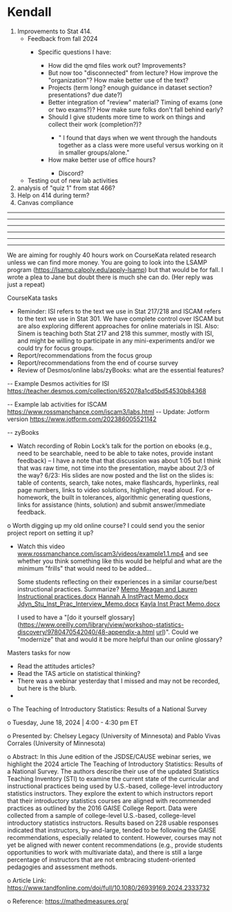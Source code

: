 # Kendall

1) Improvements to Stat 414.
   <ul><li> Feedback from fall 2024</li>
   <ul><li>Specific questions I have:</li>
   <ul><li>How did the qmd files work out?  Improvements?</li>
   <li>But now too "disconnected" from lecture? How improve the "organization"? How make better use of the text?</li>
   <li>  Projects (term long? enough guidance in dataset section? presentations? due date?)</li>
   <li> Better integration of "review" material? Timing of exams (one or two exams?)?  How make sure folks don't fall behind early?</li> 
   <li>  Should I give students more time to work on things and collect their work (completion?)?</li>
   <ul><li>" I found that days when we went through the handouts together as a class were more useful versus working on it in smaller groups/alone."</li></ul>
   <li> How make better use of office hours?</li>
   <ul><li> Discord?</li></ul></ul></ul>
   <li> Testing out of new lab activities</li>
   </ul>
2) analysis of "quiz 1" from stat 466?
3) Help on 414 during term?
4) Canvas compliance
   
----------------------------------------------------------------------------------------------------------------------------------------------
----------------------------------------------------------------------------------------------------------------------------------------------
----------------------------------------------------------------------------------------------------------------------------------------------
----------------------------------------------------------------------------------------------------------------------------------------------
----------------------------------------------------------------------------------------------------------------------------------------------
----------------------------------------------------------------------------------------------------------------------------------------------































We are aiming for roughly 40 hours work on CourseKata related research unless we can find more money.  You are going to look into the LSAMP program (https://lsamp.calpoly.edu/apply-lsamp) but that would be for fall.  I wrote a plea to Jane but doubt there is much she can do. (Her reply was just a repeat)

CourseKata tasks
-	Reminder: ISI refers to the text we use in Stat 217/218 and ISCAM refers to the text we use in Stat 301. We have complete control over ISCAM but are also exploring different approaches for online materials in ISI.  Also: Sinem is teaching both Stat 217 and 218 this summer, mostly with ISI, and might be willing to participate in any mini-experiments and/or we could try for focus groups.
-	Report/recommendations from the focus group
-	Report/recommendations from the end of course survey
-	Review of Desmos/online labs/zyBooks: what are the essential features?

  --	Example Desmos activities for ISI https://teacher.desmos.com/collection/652078a1cd5bd54530b84368

  --	Example lab activities for ISCAM https://www.rossmanchance.com/iscam3/labs.html
      -- Update: Jotform version  https://www.jotform.com/202386005521142

  --	zyBooks

- Watch recording of Robin Lock’s talk for the portion on ebooks (e.g., need to be searchable, need to be able to take notes, provide instant feedback) – I have a note that that discussion was about 1:05 but I think that was raw time, not time into the presentation, maybe about 2/3 of the way?  6/23: His slides are now posted and the list on the slides is: table of contents, search, take notes, make flashcards, hyperlinks, real page numbers, links to video solutions, highligher, read aloud. For e-homework, the built in tolerances, algorithmic generating questions, links for assistance (hints, solution) and submit answer/immediate feedback.

o	Worth digging up my old online course? I could send you the senior project report on setting it up?

- Watch this video www.rossmanchance.com/iscam3/videos/example1.1.mp4 and see whether you think something like this would be helpful and what are the minimum "frills" that would need to be added...

  Some students reflecting on their experiences in a similar course/best instructional practices.  Summarize?
[Memo Meagan and Lauren Instructional practices.docx](https://github.com/user-attachments/files/16036874/Memo.Meagan.and.Lauren.Instructional.practices.docx)
[Hannah A InstPract Memo.docx](https://github.com/user-attachments/files/16036873/Hannah.A.InstPract.Memo.docx)
[Jdyn_Stu_Inst_Prac_Interview_Memo.docx](https://github.com/user-attachments/files/16036872/Jdyn_Stu_Inst_Prac_Interview_Memo.docx)
[Kayla Inst Pract Memo.docx](https://github.com/user-attachments/files/16036871/Kayla.Inst.Pract.Memo.docx)

  I used to have a "[do it yourself glossary](https://www.oreilly.com/library/view/workshop-statistics-discovery/9780470542040/48-appendix-a.html [url](https://www.oreilly.com/library/view/workshop-statistics-discovery/9780470542040/48-appendix-a.html))". Could we "modernize" that and would it be more helpful than our online glossary?

Masters tasks for now
-	Read the attitudes articles?
-	Read the TAS article on statistical thinking?
-	There was a webinar yesterday  that I missed and may not be recorded, but here is the blurb.
-	
o	The Teaching of Introductory Statistics: Results of a National Survey

o	Tuesday, June 18, 2024 | 4:00 - 4:30 pm ET

o	Presented by: Chelsey Legacy (University of Minnesota) and Pablo Vivas Corrales (University of Minnesota)

o	 Abstract: In this June edition of the JSDSE/CAUSE webinar series, we highlight the 2024 article The Teaching of Introductory Statistics: Results of a National Survey. The authors describe their use of the updated Statistics Teaching Inventory (STI) to examine the current state of the curricular and instructional practices being used by U.S.-based, college-level introductory statistics instructors. They explore the extent to which instructors report that their introductory statistics courses are aligned with recommended practices as outlined by the 2016 GAISE College Report. Data were collected from a sample of college-level U.S.-based, college-level introductory statistics instructors. Results based on 228 usable responses indicated that instructors, by-and-large, tended to be following the GAISE recommendations, especially related to content. However, courses may not yet be aligned with newer content recommendations (e.g., provide students opportunities to work with multivariate data), and there is still a large percentage of instructors that are not embracing student-oriented pedagogies and assessment methods.

o	Article Link: https://www.tandfonline.com/doi/full/10.1080/26939169.2024.2333732

o	Reference: https://mathedmeasures.org/



